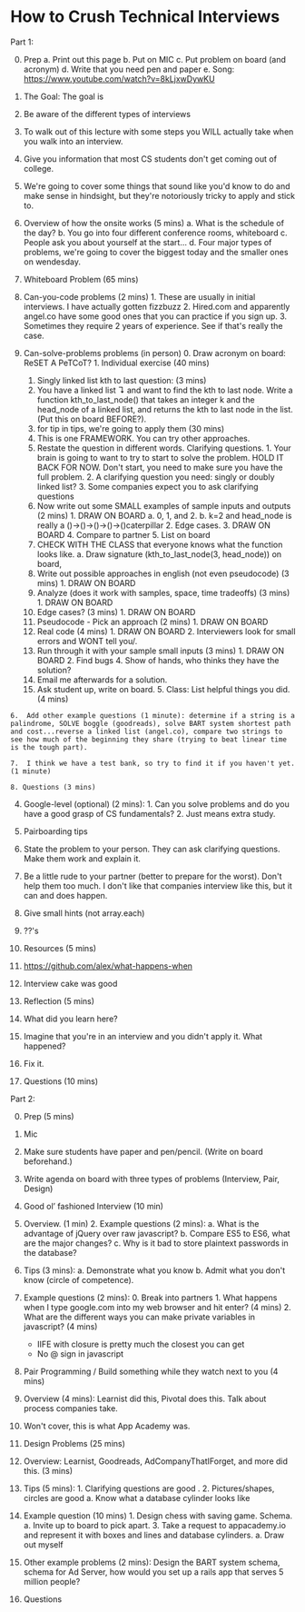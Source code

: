 # How to Crush Technical Interviews

Part 1:

0. Prep
  a. Print out this page
  b. Put on MIC
  c. Put problem on board (and acronym)
  d. Write that you need pen and paper
  e. Song: https://www.youtube.com/watch?v=8kLjxwDywKU

1. The Goal: The goal is
  1. Be aware of the different types of interviews
  2. To walk out of this lecture with some steps you WILL actually take when you walk into an interview.
  3. Give you information that most CS students don't get coming out of college.

2.  We're going to cover some things that sound like you'd know to do and make sense in hindsight, but they're notoriously tricky to apply and stick to.

0. Overview of how the onsite works (5 mins)
  a. What is the schedule of the day?
  b. You go into four different conference rooms, whiteboard
  c. People ask you about yourself at the start...
  d. Four major types of problems, we're going to cover the biggest today and the smaller ones on wendesday.


1. Whiteboard Problem (65 mins)
  1. Can-you-code problems (2 mins)
    1. These are usually in initial interviews.  I have actually gotten fizzbuzz
    2. Hired.com and apparently angel.co have some good ones that you can practice if you sign up.
    3. Sometimes they require 2 years of experience. See if that's really the case.

  2. Can-solve-problems problems (in person)
    0. Draw acronym on board: ReSET A PeTCoT?
    1. Individual exercise (40 mins)
      1.  Singly linked list kth to last question: (3 mins)
        1. You have a linked list ↴ and want to find the kth to last node.
           Write a function kth_to_last_node() that takes an integer k and the head_node of a linked list, and returns the kth to last node in the list. (Put this on board BEFORE?).
      2. for tip in tips, we're going to apply them (30 mins)
        0. This is one FRAMEWORK.  You can try other approaches.
        1. Restate the question in different words.  Clarifying questions.
          1. Your brain is going to want to try to start to solve the problem.  HOLD IT BACK FOR NOW.  Don't start, you need to make sure you have the full problem.
          2. A clarifying question you need: singly or doubly linked list?
          3. Some companies expect you to ask clarifying questions
        2. Now write out some SMALL examples of sample inputs and outputs (2 mins)
          1. DRAW ON BOARD
            a. 0, 1, and 2.
            b. k=2 and head_node is really a ()->()->()->()->()caterpillar
          2. Edge cases.
          3. DRAW ON BOARD
          4. Compare to partner
          5. List on board
        3. CHECK WITH THE CLASS that everyone knows what the function looks like.
          a. Draw signature (kth_to_last_node(3, head_node)) on board,
        4. Write out possible approaches in english (not even pseudocode) (3 mins)
          1. DRAW ON BOARD
        5. Analyze (does it work with samples, space, time tradeoffs) (3 mins)
          1. DRAW ON BOARD
        6. Edge cases? (3 mins)
          1. DRAW ON BOARD
        7. Pseudocode - Pick an approach (2 mins)
          1. DRAW ON BOARD
        8. Real code (4 mins)
          1. DRAW ON BOARD
          2. Interviewers look for small errors and WONT tell you/.
        9. Run through it with your sample small inputs (3 mins)
          1. DRAW ON BOARD
          2. Find bugs
    4. Show of hands, who thinks they have the solution?
      1. Email me afterwards for a solution.
      2. Ask student up, write on board.
    5. Class: List helpful things you did. (4 mins)

    6.  Add other example questions (1 minute): determine if a string is a palindrome, SOLVE boggle (goodreads), solve BART system shortest path and cost...reverse a linked list (angel.co), compare two strings to see how much of the beginning they share (trying to beat linear time is the tough part).

    7.  I think we have a test bank, so try to find it if you haven't yet. (1 minute)

    8. Questions (3 mins)

  4. Google-level (optional) (2 mins):
    1. Can you solve problems and do you have a good grasp of CS fundamentals?
    2. Just means extra study.


5. Pairboarding tips
  1. State the problem to your person.  They can ask clarifying questions.  Make them work and explain it.
  2. Be a little rude to your partner (better to prepare for the worst).  Don't help them too much. I don't like that companies interview like this, but it can and does happen.
  3. Give small hints (not array.each)
  4. ??'s

6. Resources (5 mins)
  1. https://github.com/alex/what-happens-when
  2. Interview cake was good
7. Reflection (5 mins)
  1. What did you learn here?
  2. Imagine that you're in an interview and you didn't apply it.  What happened?
  3. Fix it.
8. Questions (10 mins)


Part 2:

0. Prep (5 mins)
  1. Mic
  2. Make sure students have paper and pen/pencil. (Write on board beforehand.)
  3. Write agenda on board with three types of problems (Interview, Pair, Design)

3. Good ol’ fashioned Interview (10 min)
  1. Overview. (1 min)
    2.  Example questions (2 mins):
      a. What is the advantage of jQuery over raw javascript?
      b. Compare ES5 to ES6, what are the major changes?
      c. Why is it bad to store plaintext passwords in the database?
  2. Tips (3 mins):
    a. Demonstrate what you know
    b. Admit what you don't know (circle of competence).
  3.  Example questions (2 mins):
    0. Break into partners
    1. What happens when I type google.com into my web browser and hit enter? (4 mins)
    2. What are the different ways you can make private variables in javascript? (4 mins)
      - IIFE with closure is pretty much the closest you can get
      - No @ sign in javascript

4. Pair Programming / Build something while they watch next to you (4 mins)
  1. Overview (4 mins): Learnist did this, Pivotal does this.  Talk about process companies take.
  2. Won't cover, this is what App Academy was.

5. Design Problems (25 mins)
  0. Overview: Learnist, Goodreads, AdCompanyThatIForget, and more did this. (3 mins)
  1. Tips (5 mins):
    1. Clarifying questions are good .
    2. Pictures/shapes, circles are good
      a. Know what a database cylinder looks like

  2. Example question (10 mins)
    1. Design chess with saving game.  Schema.
      a. Invite up to board to pick apart.
    3. Take a request to appacademy.io and represent it with boxes and lines and database cylinders.
      a. Draw out myself

  3. Other example problems (2 mins): Design the BART system schema, schema for Ad Server, how would you set up a rails app that serves 5 million people?

4. Questions
